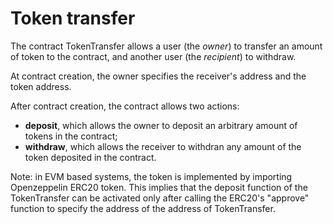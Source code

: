 # Token transfer

The contract TokenTransfer allows a user (the *owner*)
to transfer an amount of token to the contract, 
and another user (the *recipient*) to withdraw.

At contract creation, the owner specifies the receiver's address and the token address.

After contract creation, the contract allows two actions:
- **deposit**, which allows the owner to deposit an arbitrary amount of tokens
in the contract;
- **withdraw**, which allows the receiver to withdran 
any amount of the token deposited in the contract.

Note: in EVM based systems, the token is implemented 
by importing Openzeppelin ERC20 token. This implies that the 
deposit function of the TokenTransfer can be activated 
only after calling the ERC20's "approve" function to specify
the address of the  address of TokenTransfer.


